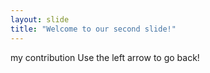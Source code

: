 ```yaml
---
layout: slide
title: "Welcome to our second slide!"
---
```

my contribution
Use the left arrow to go back!
